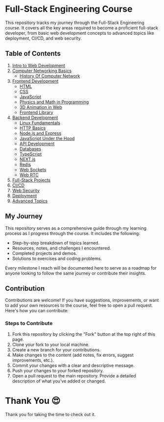 # Full-Stack Engineering Course 

This repository tracks my journey through the Full-Stack Engineering course. It covers all the key areas required to become a proficient full-stack developer, from basic web development concepts to advanced topics like deployment, CI/CD, and web security.

## Table of Contents

1. [Intro to Web Development](/01_IntroToWebDevelopment/IntroToWebDevelopment.md)
2. [Computer Networking Basics](./02_Computer%20Networking/ComputerNetworking.md)
   - [History Of Computer Network](./03_HistoryOfComputerNetworking/HistoryOfCompNet.md)
3. [Frontend Development](#3-frontend-development)
   - [HTML](./04_Frontend/HTML)
   - [CSS](./04_Frontend/CSS)
   - [JavaScript](#javascript)
   - [Physics and Math in Programming](#physics-and-math-in-programming)
   - [3D Animation in Web](#3d-animation-in-web)
   - [Frontend Library](#frontend-library)
4. [Backend Development](#4-backend-development)
   - [Linux Fundamentals](#linux-fundamentals)
   - [HTTP Basics](#http-basics)
   - [Node.js and Express](#nodejs-and-express)
   - [JavaScript Under the Hood](#javascript-under-the-hood)
   - [API Development](#api-development)
   - [Databases](#databases)
   - [TypeScript](#typescript)
   - [NEXT.js](#nextjs)
   - [Redis](#redis)
   - [Web Sockets](#web-sockets)
   - [Web RTC](#web-rtc)
5. [Full-Stack Projects](#5-full-stack-projects)
6. [CI/CD](#6-cicd)
7. [Web Security](#7-web-security)
8. [Deployment](#8-deployment)
9. [Advanced Topics](#9-advanced-topics)

## My Journey

This repository serves as a comprehensive guide through my learning process as I progress through the course. It includes the following:

- Step-by-step breakdown of topics learned.
- Resources, notes, and challenges I encountered.
- Completed projects and demos.
- Solutions to exercises and coding problems.

Every milestone I reach will be documented here to serve as a roadmap for anyone looking to follow the same journey or contribute their insights.

## Contribution

Contributions are welcome! If you have suggestions, improvements, or want to add your own resources to the course, feel free to open a pull request. Here's how you can contribute:

### Steps to Contribute

1. Fork this repository by clicking the "Fork" button at the top right of this page.
2. Clone your fork to your local machine.
3. Create a new branch for your contributions.
4. Make changes to the content (add notes, fix errors, suggest improvements, etc.).
5. Commit your changes with a clear and descriptive message.
6. Push your changes to your forked repository.
7. Open a pull request to the main repository. Provide a detailed description of what you’ve added or changed.

# Thank You 😍
Thank you for taking the time to check out it.


